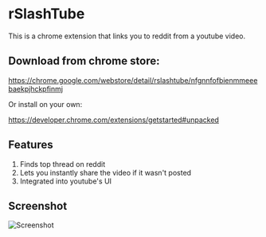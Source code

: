 # rSlashTube
This is a chrome extension that links you to reddit from a youtube video.

## Download from chrome store:

https://chrome.google.com/webstore/detail/rslashtube/nfgnnfofbienmmeeebaekpjhckpfinmj

Or install on your own:

https://developer.chrome.com/extensions/getstarted#unpacked

## Features
1. Finds top thread on reddit
2. Lets you instantly share the video if it wasn't posted
3. Integrated into youtube's UI

## Screenshot

![Screenshot](https://lh3.googleusercontent.com/SxMIrv4DtRcT5MGKKJkBwUUedJ89_WV51wnMKj-KzeouE7CYqAv5Klg4dFu-KONFUVMh6ACW=s640-h400-e365-rw)
